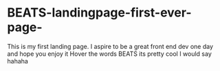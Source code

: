 # BEATS-landingpage-first-ever-page-
This is my first landing page.
I aspire to be a great front end dev one day and hope you enjoy it 
Hover the words BEATS its pretty cool I would say hahaha
